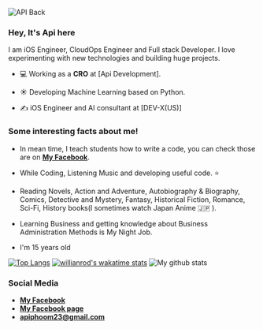 ![API Back](https://user-images.githubusercontent.com/48949523/94337041-b53c3d00-0011-11eb-9975-3ede5d40aaba.png)


### Hey, It's Api here
I am iOS Engineer, CloudOps Engineer and Full stack Developer. I love experimenting with new technologies and building huge projects.

- 💻 Working as a **CRO** at [Api Development].

- ☀️ Developing Machine Learning based on Python.

- ✍️ iOS Engineer and AI consultant at [DEV-X(US)]


 
 ### Some interesting facts about me!

  - In mean time, I teach students how to write a code, you can check those are on **[My Facebook](https://www.facebook.com/apiphoom.chuenchompoo.1)**.

  - While Coding, Listening Music and developing useful code. ⭐️

  - Reading Novels, Action and Adventure, Autobiography & Biography, Comics, Detective and Mystery, Fantasy, Historical Fiction, Romance, Sci-Fi, History books(I sometimes watch Japan Anime 🇯🇵 ).

  - Learning Business and getting knowledge about Business Administration Methods is My Night Job.
  
  - I'm 15 years old
  
  [![Top Langs](https://github-readme-stats.vercel.app/api/top-langs/?username=apiphoom)](https://github.com/anuraghazra/github-readme-stats)
[![willianrod's wakatime stats](https://github-readme-stats.vercel.app/api/wakatime?username=willianrod)](https://github.com/anuraghazra/github-readme-stats)
  ![My github stats](https://github-readme-stats.vercel.app/api?username=apiphoom&show_icons=true)
  
  
### Social Media

- **[My Facebook](https://www.facebook.com/apiphoom.chuenchompoo.1)**
- **[My Facebook page](https://www.facebook.com/ApiDeveloperSPIM)**
- **apiphoom23@gmail.com**






<!--
**Apiphoom/Apiphoom** is a ✨ _special_ ✨ repository because its `README.md` (this file) appears on your GitHub profile.

Here are some ideas to get you started:

- 🔭 I’m currently working on ...
- 🌱 I’m currently learning ...
- 👯 I’m looking to collaborate on ...
- 🤔 I’m looking for help with ...
- 💬 Ask me about ...
- 📫 How to reach me: ...
- 😄 Pronouns: ...
- ⚡ Fun fact: ...
-->
